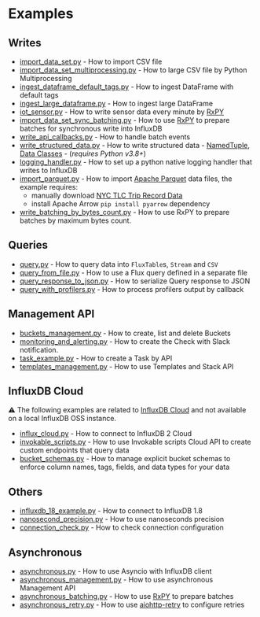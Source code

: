 # Examples

## Writes
- [import_data_set.py](import_data_set.py) - How to import CSV file
- [import_data_set_multiprocessing.py](import_data_set_multiprocessing.py) - How to large CSV file by Python Multiprocessing
- [ingest_dataframe_default_tags.py](ingest_dataframe_default_tags.py) - How to ingest DataFrame with default tags
- [ingest_large_dataframe.py](ingest_large_dataframe.py) - How to ingest large DataFrame
- [iot_sensor.py](iot_sensor.py) - How to write sensor data every minute by [RxPY](https://rxpy.readthedocs.io/en/latest/)
- [import_data_set_sync_batching.py](import_data_set_sync_batching.py) - How to use [RxPY](https://rxpy.readthedocs.io/en/latest/) to prepare batches for synchronous write into InfluxDB
- [write_api_callbacks.py](write_api_callbacks.py) - How to handle batch events
- [write_structured_data.py](write_structured_data.py) - How to write structured data - [NamedTuple](https://docs.python.org/3/library/collections.html#collections.namedtuple), [Data Classes](https://docs.python.org/3/library/dataclasses.html) - (_requires Python v3.8+_)
- [logging_handler.py](logging_handler.py) - How to set up a python native logging handler that writes to InfluxDB
- [import_parquet.py](import_parquet.py) - How to import [Apache Parquet](https://parquet.apache.org/) data files, 
  the example requires: 
  - manually download [NYC TLC Trip Record Data](https://www1.nyc.gov/site/tlc/about/tlc-trip-record-data.page) 
  - install Apache Arrow `pip install pyarrow` dependency
- [write_batching_by_bytes_count.py](write_batching_by_bytes_count.py) - How to use RxPY to prepare batches by maximum bytes count.

## Queries
- [query.py](query.py) - How to query data into `FluxTable`s, `Stream` and `CSV`
- [query_from_file.py](query_from_file.py) - How to use a Flux query defined in a separate file
- [query_response_to_json.py](query_response_to_json.py) - How to serialize Query response to JSON
- [query_with_profilers.py](query_with_profilers.py) - How to process profilers output by callback

## Management API
- [buckets_management.py](buckets_management.py) - How to create, list and delete Buckets
- [monitoring_and_alerting.py](monitoring_and_alerting.py) - How to create the Check with Slack notification.
- [task_example.py](task_example.py) - How to create a Task by API
- [templates_management.py](templates_management.py) - How to use Templates and Stack API

## InfluxDB Cloud

:warning: The following examples are related to [InfluxDB Cloud](https://docs.influxdata.com/influxdb/cloud/) and not available on a local InfluxDB OSS instance.

- [influx_cloud.py](influx_cloud.py) - How to connect to InfluxDB 2 Cloud
- [invokable_scripts.py](invokable_scripts.py) - How to use Invokable scripts Cloud API to create custom endpoints that query data
- [bucket_schemas.py](bucket_schemas.py) - How to manage explicit bucket schemas to enforce column names, tags, fields, and data types for your data

## Others
- [influxdb_18_example.py](influxdb_18_example.py) - How to connect to InfluxDB 1.8
- [nanosecond_precision.py](nanosecond_precision.py) - How to use nanoseconds precision
- [connection_check.py](connection_check.py) - How to check connection configuration

## Asynchronous
- [asynchronous.py](asynchronous.py) - How to use Asyncio with InfluxDB client
- [asynchronous_management.py](asynchronous_management.py) - How to use asynchronous Management API
- [asynchronous_batching.py](asynchronous_batching.py) - How to use [RxPY](https://rxpy.readthedocs.io/en/latest/) to prepare batches
- [asynchronous_retry.py](asynchronous_retry.py) - How to use [aiohttp-retry](https://github.com/inyutin/aiohttp_retry) to configure retries
  
